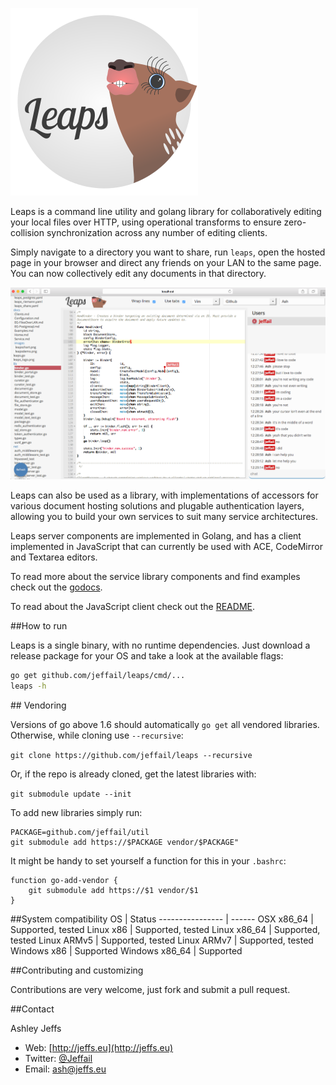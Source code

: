 ![Leaps](leaps_logo.png "Leaps")

Leaps is a command line utility and golang library for collaboratively editing
your local files over HTTP, using operational transforms to ensure
zero-collision synchronization across any number of editing clients.

Simply navigate to a directory you want to share, run `leaps`, open the hosted
page in your browser and direct any friends on your LAN to the same page. You
can now collectively edit any documents in that directory.

![Screenshot](leaps_screenshot.png "Leaps screenshot")

Leaps can also be used as a library, with implementations of accessors for
various document hosting solutions and plugable authentication layers, allowing
you to build your own services to suit many service architectures.

Leaps server components are implemented in Golang, and has a client implemented
in JavaScript that can currently be used with ACE, CodeMirror and Textarea
editors.

To read more about the service library components and find examples check out
the [godocs][1].

To read about the JavaScript client check out the [README][2].

##How to run

Leaps is a single binary, with no runtime dependencies. Just download a release
package for your OS and take a look at the available flags:

```bash
go get github.com/jeffail/leaps/cmd/...
leaps -h
```

## Vendoring

Versions of go above 1.6 should automatically `go get` all vendored libraries.
Otherwise, while cloning use `--recursive`:

`git clone https://github.com/jeffail/leaps --recursive`

Or, if the repo is already cloned, get the latest libraries with:

`git submodule update --init`

To add new libraries simply run:

```
PACKAGE=github.com/jeffail/util
git submodule add https://$PACKAGE vendor/$PACKAGE"
```

It might be handy to set yourself a function for this in your `.bashrc`:

```
function go-add-vendor {
    git submodule add https://$1 vendor/$1
}
```

##System compatibility
OS               | Status
---------------- | ------
OSX x86_64       | Supported, tested
Linux x86        | Supported, tested
Linux x86_64     | Supported, tested
Linux ARMv5      | Supported, tested
Linux ARMv7      | Supported, tested
Windows x86      | Supported
Windows x86_64   | Supported

##Contributing and customizing

Contributions are very welcome, just fork and submit a pull request.

##Contact

Ashley Jeffs
* Web: [http://jeffs.eu](http://jeffs.eu)
* Twitter: [@Jeffail](https://twitter.com/Jeffail "@jeffail")
* Email: [ash@jeffs.eu](mailto:ash@jeffs.eu)

[1]: https://godoc.org/github.com/Jeffail/leaps
[2]: client/README.md
